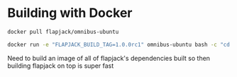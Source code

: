 # Building with Docker

``` bash
docker pull flapjack/omnibus-ubuntu

docker run -e "FLAPJACK_BUILD_TAG=1.0.0rc1" omnibus-ubuntu bash -c "cd omnibus-flapjack ; bin/omnibus build project flapjack"
```

Need to build an image of all of flapjack's dependencies built so then building flapjack on top is super fast

